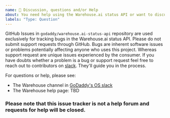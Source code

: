 ```yaml
---
name: 💬 Discussion, questions and/or Help
about: You need help using the Warehouse.ai status API or want to discuss a topic or feature.
labels: "Type: Question"
---
```


GitHub Issues in `godaddy/warehouse.ai-status-api` repository are used exclusively for tracking bugs in
the Warehouse.ai status API. Please do not submit support requests through GitHub. Bugs are inherent
software issues or problems potentially affecting anyone who uses this project. Whereas support request are
unique issues experienced by the consumer. If you have doubts whether a problem is a bug or support request
feel free to reach out to contributors on [slack]. They'll guide you in the process.

For questions or help, please see:
- The Warehouse channel in [GoDaddy's OS slack][slack]
- The Warehouse help page: TBD

### Please note that this issue tracker is not a help forum and requests for help will be closed.

[slack]: https://godaddy-oss.slack.com/messages/CHXEP5DNH
